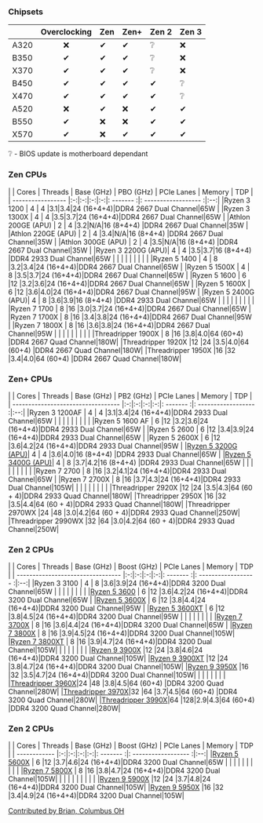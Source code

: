 ﻿### Chipsets
|      | Overclocking | Zen | Zen+ | Zen 2 | Zen 3|
| ---- |:-:|-|-|-|-| 
| A320 |❌|✔|✔|❔|❌|
| B350 |✔|✔|✔|❔|❌|
| X370 |✔|✔|✔|❔|❌|
| B450 |✔|✔|✔|✔|❔|
| X470 |✔|✔|✔|✔|❔|
| A520 |❌|✔|❌|✔|✔|
| B550 |✔|❌|❌|✔|✔|
| X570 |✔|❌|✔|✔|✔|

❔ - BIOS update is motherboard dependant

### Zen CPUs
|                   | Cores | Threads | Base (GHz) | PBO (GHz) | PCIe Lanes | Memory | TDP |
| ----------------- |:-:|:-:|:-:|:-:|: ------- :|: ------------------ :|:--:|
|Ryzen 3 1200       | 4 | 4 |3.1|3.4|24 (16+4+4)|DDR4 2667 Dual Channel|65W |
|Ryzen 3 1300X	    | 4 | 4 |3.5|3.7|24 (16+4+4)|DDR4 2667 Dual Channel|65W |
|Athlon 200GE (APU) | 2 | 4 |3.2|N/A|16 (8+4+4) |DDR4 2667 Dual Channel|35W |
|Athlon 220GE (APU) | 2 | 4 |3.4|N/A|16 (8+4+4) |DDR4 2667 Dual Channel|35W |
|Athlon 300GE (APU) | 2 | 4 |3.5|N/A|16 (8+4+4) |DDR4 2667 Dual Channel|35W |
|Ryzen 3 2200G (APU)| 4 | 4 |3.5|3.7|16 (8+4+4) |DDR4 2933 Dual Channel|65W |
|				    | 	    |	|	|			|                      |    |
|Ryzen 5 1400	    | 4 | 8 |3.2|3.4|24 (16+4+4)|DDR4 2667 Dual Channel|65W |
|Ryzen 5 1500X	    | 4 | 8 |3.5|3.7|24 (16+4+4)|DDR4 2667 Dual Channel|65W |
|Ryzen 5 1600	    | 6 |12 |3.2|3.6|24 (16+4+4)|DDR4 2667 Dual Channel|65W |
|Ryzen 5 1600X	    | 6 |12 |3.6|4.0|24 (16+4+4)|DDR4 2667 Dual Channel|95W |
|Ryzen 5 2400G (APU)| 4 | 8 |3.6|3.9|16 (8+4+4) |DDR4 2933 Dual Channel|65W |
|				    | 	    |	|	|			|                      |	|
|Ryzen 7 1700	    | 8 |16 |3.0|3.7|24 (16+4+4)|DDR4 2667 Dual Channel|65W |
|Ryzen 7 1700X	    | 8 |16 |3.4|3.8|24 (16+4+4)|DDR4 2667 Dual Channel|95W |
|Ryzen 7 1800X	    | 8 |16 |3.6|3.8|24 (16+4+4)|DDR4 2667 Dual Channel|95W |
|				    |       |	|	|			|					   |    |
|Threadripper 1900X | 8 |16 |3.8|4.0|64 (60+4) 	|DDR4 2667 Quad Channel|180W|
|Threadripper 1920X |12 |24 |3.5|4.0|64 (60+4) 	|DDR4 2667 Quad Channel|180W|
|Threadripper 1950X |16 |32 |3.4|4.0|64 (60+4) 	|DDR4 2667 Quad Channel|180W|

### Zen+ CPUs
|                                    | Cores | Threads | Base (GHz) | PB2 (GHz) | PCIe Lanes | Memory | TDP |
| ---------------------------------- |:-:|:-:|:-:|:-:|: ------- :|: ------------------ :|:--:|
|Ryzen 3 1200AF		                 | 4 | 4 |3.1|3.4|24 (16+4+4)|DDR4 2933 Dual Channel|65W |
|				                     |       |	|	|			|					   |	 |
|Ryzen 5 1600 AF                     | 6 |12 |3.2|3.6|24 (16+4+4)|DDR4 2933 Dual Channel|65W |
|Ryzen 5 2600	                     | 6 |12 |3.4|3.9|24 (16+4+4)|DDR4 2933 Dual Channel|65W |
|Ryzen 5 2600X	                     | 6 |12 |3.6|4.2|24 (16+4+4)|DDR4 2933 Dual Channel|95W |
|[Ryzen 5 3200G (APU)](search=951897)| 4 | 4 |3.6|4.0|16 (8+4+4) |DDR4 2933 Dual Channel|65W |
|[Ryzen 5 3400G (APU)](search=951889)| 4 | 8 |3.7|4.2|16 (8+4+4) |DDR4 2933 Dual Channel|65W |
|					                 |       |	|	|			|					   |	 |
|Ryzen 7 2700		                 | 8 |16 |3.2|4.1|24 (16+4+4)|DDR4 2933 Dual Channel|65W |
|Ryzen 7 2700X		                 | 8 |16 |3.7|4.3|24 (16+4+4)|DDR4 2933 Dual Channel|105W|
|					                 |       |	|	|			|					   |	 |
|Threadripper 2920X	                 |12 |24 |3.5|4.3|64 (60 + 4)|DDR4 2933 Quad Channel|180W|
|Threadripper 2950X	                 |16 |32 |3.5|4.4|64 (60 + 4)|DDR4 2933 Quad Channel|180W|
|Threadripper 2970WX                 |24 |48 |3.0|4.2|64 (60 + 4)|DDR4 2933 Quad Channel|250W|
|Threadripper 2990WX                 |32 |64 |3.0|4.2|64 (60 + 4)|DDR4 2933 Quad Channel|250W|

### Zen 2 CPUs
|                                   | Cores | Threads | Base (GHz) | Boost (GHz) | PCIe Lanes | Memory | TDP |
| --------------------------------- |:-:|:-:|:-:|:-:|: ------- :|: ------------------ :|:--:|
|Ryzen 3 3100	                    | 4 | 8 |3.6|3.9|24 (16+4+4)|DDR4 3200 Dual Channel|65W	|
|			                 	    |		|	|	|			|							|
|[Ryzen 5 3600](search=951970)	    | 6 |12 |3.6|4.2|24 (16+4+4)|DDR4 3200 Dual Channel|65W	|
|[Ryzen 5 3600X](search=951947)	    | 6 |12 |3.8|4.4|24 (16+4+4)|DDR4 3200 Dual Channel|95W	|
|[Ryzen 5 3600XT](search=131888)    | 6 |12 |3.8|4.5|24 (16+4+4)|DDR4 3200 Dual Channel|95W	|
|			                 	    |		|	|	|			|							|
|[Ryzen 7 3700X](search=952036)	    | 8 |16	|3.6|4.4|24 (16+4+4)|DDR4 3200 Dual Channel|65W	|
|[Ryzen 7 3800X](search=951913)	    | 8 |16	|3.9|4.5|24 (16+4+4)|DDR4 3200 Dual Channel|105W|
|[Ryzen 7 3800XT](search=131862)    | 8 |16	|3.9|4.7|24 (16+4+4)|DDR4 3200 Dual Channel|105W|
|			                 	    |		|	|	|			|							|
|[Ryzen 9 3900X](search=952028)	    |12 |24 |3.8|4.6|24 (16+4+4)|DDR4 3200 Dual Channel|105W|
|[Ryzen 9 3900XT](search=131854)    |12 |24 |3.8|4.7|24 (16+4+4)|DDR4 3200 Dual Channel|105W|
|[Ryzen 9 3950X](search=049361)	    |16 |32	|3.5|4.7|24 (16+4+4)|DDR4 3200 Dual Channel|105W|
|			                        |		|	|	|			|							|
|[Threadripper 3960X](search=058537)|24 |48	|3.8|4.5|64 (60+4)	|DDR4 3200 Quad Channel|280W|
|[Threadripper 3970X](search=058552)|32 |64	|3.7|4.5|64 (60+4)	|DDR4 3200 Quad Channel|280W|
|[Threadripper 3990X](search=064055)|64 |128|2.9|4.3|64 (60+4)  |DDR4 3200 Quad Channel|280W|

### Zen 2 CPUs
|              | Cores | Threads | Base (GHz) | Boost (GHz) | PCIe Lanes | Memory | TDP |
| ------------ |:-:|:-:|:-:|:-:|: ------- :|: ------------------ :|:--:|
|[Ryzen 5 5600X](search=195073) | 6 |12 |3.7|4.6|24 (16+4+4)|DDR4 3200 Dual Channel|65W |
|                               |   |   |   |   |           |                      |    |
|[Ryzen 7 5800X](search=195081) | 8 |16 |3.8|4.7|24 (16+4+4)|DDR4 3200 Dual Channel|105W|
|                               |   |   |   |   |           |                      |    |
|[Ryzen 9 5900X](search=195099) |12 |24 |3.7|4.8|24 (16+4+4)|DDR4 3200 Dual Channel|105W|
|[Ryzen 9 5950X](search=195107) |16 |32 |3.4|4.9|24 (16+4+4)|DDR4 3200 Dual Channel|105W|

[Contributed by Brian, Columbus OH](#footer)